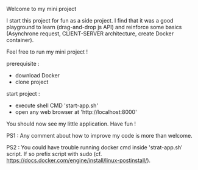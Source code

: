 Welcome to my mini project

I start this project for fun as a side project. I find that it was a good playground to learn (drag-and-drop js API) and reinforce some basics (Asynchrone request, CLIENT-SERVER architecture, create Docker container).

Feel free to run my mini project !

prerequisite :

* download Docker
* clone project

start project :

* execute shell CMD 'start-app.sh'
* open any web browser at 'http://localhost:8000'

You should now see my little application.
Have fun !

PS1 : Any comment about how to improve my code is more than welcome.

PS2 : You could have trouble running docker cmd inside 'strat-app.sh' script. If so prefix script with sudo 
      (cf. https://docs.docker.com/engine/install/linux-postinstall/).